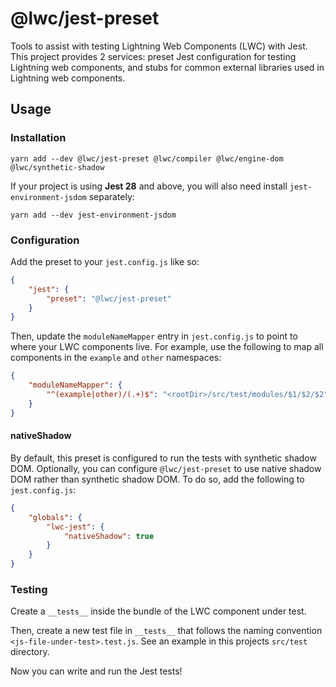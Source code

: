 # @lwc/jest-preset

Tools to assist with testing Lightning Web Components (LWC) with Jest. This project provides 2 services: preset Jest configuration for testing Lightning web components, and stubs for common external libraries used in Lightning web components.

## Usage

### Installation

```shell
yarn add --dev @lwc/jest-preset @lwc/compiler @lwc/engine-dom @lwc/synthetic-shadow
```

If your project is using **Jest 28** and above, you will also need install `jest-environment-jsdom` separately:

```
yarn add --dev jest-environment-jsdom
```

### Configuration

Add the preset to your `jest.config.js` like so:

```json
{
    "jest": {
        "preset": "@lwc/jest-preset"
    }
}
```

Then, update the `moduleNameMapper` entry in `jest.config.js` to point to where your LWC components live. For example, use the following to map all components in the `example` and `other` namespaces:

```json
{
    "moduleNameMapper": {
        "^(example|other)/(.+)$": "<rootDir>/src/test/modules/$1/$2/$2"
    }
}
```

#### nativeShadow

By default, this preset is configured to run the tests with synthetic shadow DOM. Optionally, you can configure `@lwc/jest-preset` to use native shadow DOM rather than synthetic shadow DOM. To do so, add the following to `jest.config.js`:

```json
{
    "globals": {
        "lwc-jest": {
            "nativeShadow": true
        }
    }
}
```

### Testing

Create a `__tests__` inside the bundle of the LWC component under test.

Then, create a new test file in `__tests__` that follows the naming convention `<js-file-under-test>.test.js`. See an example in this projects `src/test` directory.

Now you can write and run the Jest tests!
